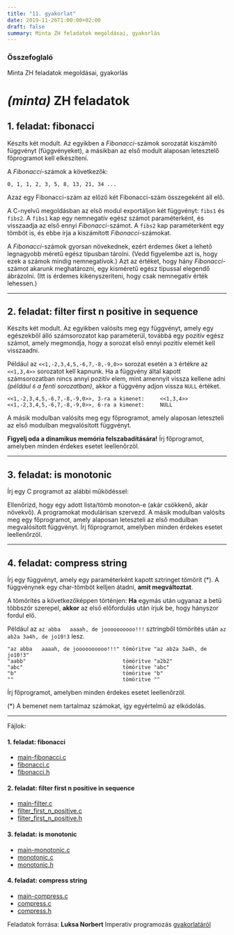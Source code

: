 ```yaml
---
title: "11. gyakorlat"
date: 2019-11-26T1:00:00+02:00
draft: false
summary: Minta ZH feladatok megoldásai, gyakorlás
---
```


### Összefoglaló
Minta ZH feladatok megoldásai, gyakorlás

# *(minta)* ZH feladatok

## 1. feladat: fibonacci
Készíts két modult. Az egyikben a *Fibonacci*-számok sorozatát kiszámító
függvényt (függvényeket), a másikban az első modult alaposan letesztelő
főprogramot kell elkészíteni.

A *Fibonacci*-számok a következők:
```
0, 1, 1, 2, 3, 5, 8, 13, 21, 34 ...
```
Azaz egy Fibonacci-szám az előző két Fibonacci-szám összegeként áll elő.

A C-nyelvű megoldásban az első modul exportáljon két függvényt: `fibs1` és `fibs2`. A `fibs1` kap egy nemnegatív egész számot paraméterként, és visszaadja az első ennyi *Fibonacci*-számot.
A `fibs2` kap paraméterként egy tömböt is, és ebbe írja a kiszámított *Fibonacci*-számokat.

A *Fibonacci*-számok gyorsan növekednek, ezért érdemes őket a lehető legnagyobb méretű egész típusban tárolni. (Vedd figyelembe azt is, hogy ezek a számok mindig nemnegatívok.) Azt az értéket, hogy hány *Fibonacci*-számot akarunk meghatározni, egy kisméretű egész típussal elegendő ábrázolni. (Itt is érdemes kikényszeríteni, hogy csak nemnegatív érték lehessen.)

---

## 2. feladat: filter first n positive in sequence
Készíts két modult. Az egyikben valósíts meg egy függvényt, amely egy egészekből álló számsorozatot kap paraméterül, továbbá egy pozitív egész számot, amely megmondja, hogy a sorozat első ennyi pozitív elemét kell visszaadni. 

Például az `<<1,-2,3,4,5,-6,7,-8,-9,0>>` sorozat esetén a `3` értékre az `<<1,3,4>>` sorozatot kell kapnunk. Ha a függvény által kapott számsorozatban nincs annyi pozitív elem, mint amennyit vissza kellene adni *(például `6` a fenti sorozatban)*, akkor a függvény adjon vissza `NULL` értéket.
```
<<1,-2,3,4,5,-6,7,-8,-9,0>>, 3-ra a kimenet:     <<1,3,4>>
<<1,-2,3,4,5,-6,7,-8,-9,0>>, 6-ra a kimenet:     NULL
```

A másik modulban valósíts meg egy főprogramot, amely alaposan leteszteli az első modulban megvalósított függvényt.

 **Figyelj oda a dinamikus memória felszabadítására!**
Írj főprogramot, amelyben minden érdekes esetet leellenőrzöl.

---

## 3. feladat: is monotonic
Írj egy C programot az alábbi működéssel:

Ellenőrizd, hogy egy adott lista/tömb monoton-e (akár csökkenő, akár növekvő).
A programokat modulárisan szervezd.
A másik modulban valósíts meg egy főprogramot, amely alaposan leteszteli az első modulban megvalósított függvényt.
Írj főprogramot, amelyben minden érdekes esetet leellenőrzöl.

---

## 4. feladat: compress string
Írj egy függvényt, amely egy paraméterként kapott sztringet tömörít (*). A függvénynek egy char-tömböt kelljen átadni, **amit megváltoztat**.

A tömörítés a következőképpen történjen:
**Ha** egymás után ugyanaz a betű többször szerepel, **akkor** az első előfordulás után írjuk be, hogy hányszor fordul elő. 

Például az `az abba   aaaah, de joooooooooo!!!` sztringből tömörítés után `az ab2a 3a4h, de jo10!3` lesz.
```
"az abba   aaaah, de joooooooooo!!!" tömöritve "az ab2a 3a4h, de jo10!3"
"aabb"                               tömöritve "a2b2"
"abc"                                tömöritve "abc"
"b"                                  tömöritve "b"
""                                   tömöritve ""
```

Írj főprogramot, amelyben minden érdekes esetet leellenőrzöl.

(*) A bemenet nem tartalmaz számokat, igy egyértelmű az elkódolás.

---
Fájlok:

#### 1. feladat: fibonacci
- [main-fibonacci.c](main-fibonacci.c)
- [fibonacci.c](fibonacci.c)
- [fibonacci.h](fibonacci.h)

#### 2. feladat: filter first n positive in sequence
- [main-filter.c](main-filter.c)
- [filter_first_n_positive.c](filter_first_n_positive.c)
- [filter_first_n_positive.h](filter_first_n_positive.h)

#### 3. feladat: is monotonic
- [main-monotonic.c](main-monotonic.c)
- [monotonic.c](monotonic.c)
- [monotonic.h](monotonic.h)

#### 4. feladat: compress string
- [main-compress.c](main-compress.c)
- [compress.c](compress.c)
- [compress.h](compress.h)

Feladatok forrása:
**Luksa Norbert** Imperativ programozás [gyakorlatáról](https://docs.google.com/document/d/1tR48WoOFX2ybyP0t00j1NtTR17c_MihJR2hRsP_nZs4/edit)
